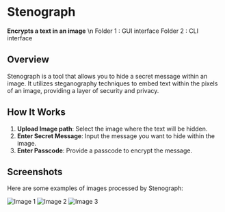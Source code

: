 # Stenograph
**Encrypts a text in an image** \n
Folder 1 : GUI interface
Folder 2 : CLI interface

## Overview
Stenograph is a tool that allows you to hide a secret message within an image. It utilizes steganography techniques to embed text within the pixels of an image, providing a layer of security and privacy.

## How It Works
1. **Upload Image path**: Select the image where the text will be hidden.
2. **Enter Secret Message**: Input the message you want to hide within the image.
3. **Enter Passcode**: Provide a passcode to encrypt the message.

## Screenshots
Here are some examples of images processed by Stenograph:

![Image 1](https://github.com/user-attachments/assets/3740f820-0ee5-45ec-9123-bdfacd879f2b)
![Image 2](https://github.com/user-attachments/assets/2bf07c9a-e742-4748-93ae-561b42101b11)
![Image 3](https://github.com/user-attachments/assets/13acdbce-a623-4fe6-a380-8939612f789b)


